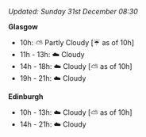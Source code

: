 *Updated: Sunday 31st December 08:30*

**Glasgow**

* 10h: :partly_sunny: Partly Cloudy [:umbrella: as of 10h]
* 11h - 13h: :cloud: Cloudy
* 14h - 18h: :cloud: Cloudy [:partly_sunny: as of 10h]
* 19h - 21h: :cloud: Cloudy

**Edinburgh**

* 10h - 13h: :cloud: Cloudy [:partly_sunny: as of 10h]
* 14h - 21h: :cloud: Cloudy
